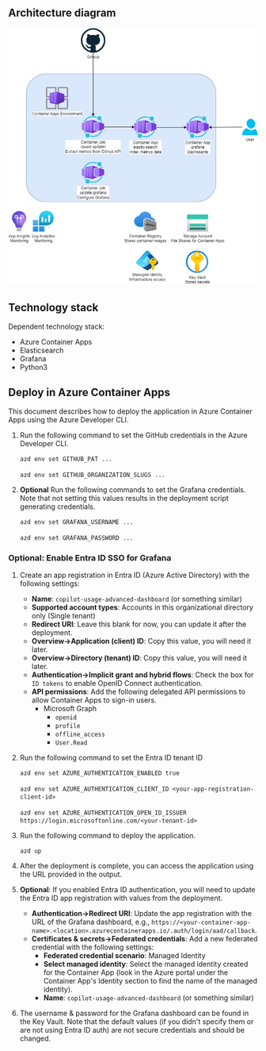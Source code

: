 

## Architecture diagram

![](/image/architecture.drawio.png)

## Technology stack

Dependent technology stack:

- Azure Container Apps
- Elasticsearch
- Grafana
- Python3


## Deploy in Azure Container Apps
This document describes how to deploy the application in Azure Container Apps using the Azure Developer CLI.

1. Run the following command to set the GitHub credentials in the Azure Developer CLI.

   ```shell
   azd env set GITHUB_PAT ...

   azd env set GITHUB_ORGANIZATION_SLUGS ...
   ```

1. **Optional** Run the following commands to set the Grafana credentials. Note that not setting this values results in the deployment script generating credentials.

   ```shell
   azd env set GRAFANA_USERNAME ...

   azd env set GRAFANA_PASSWORD ...
   ```

### Optional: Enable Entra ID SSO for Grafana

1. Create an app registration in Entra ID (Azure Active Directory) with the following settings:

   - **Name**: `copilot-usage-advanced-dashboard` (or something similar)
   - **Supported account types**: Accounts in this organizational directory only (Single tenant)
   - **Redirect URI**: Leave this blank for now, you can update it after the deployment.
   - **Overview->Application (client) ID**: Copy this value, you will need it later.
   - **Overview->Directory (tenant) ID**: Copy this value, you will need it later.
   - **Authentication->Implicit grant and hybrid flows**: Check the box for `ID tokens` to enable OpenID Connect authentication.
   - **API permissions**: Add the following delegated API permissions to allow Container Apps to sign-in users.
     - Microsoft Graph
       - `openid`
       - `profile`
       - `offline_access`
       - `User.Read`

1. Run the following command to set the Entra ID tenant ID

   ```shell
   azd env set AZURE_AUTHENTICATION_ENABLED true

   azd env set AZURE_AUTHENTICATION_CLIENT_ID <your-app-registration-client-id>

   azd env set AZURE_AUTHENTICATION_OPEN_ID_ISSUER https://login.microsoftonline.com/<your-tenant-id>
   ```

1. Run the following command to deploy the application.

   ```shell
   azd up
   ```

1. After the deployment is complete, you can access the application using the URL provided in the output.

1. **Optional**: If you enabled Entra ID authentication, you will need to update the Entra ID app registration with values from the deployment.

   - **Authentication->Redirect URI**: Update the app registration with the URL of the Grafana dashboard, e.g., `https://<your-container-app-name>.<location>.azurecontainerapps.io/.auth/login/aad/callback`.
   - **Certificates & secrets->Federated credentials**: Add a new federated credential with the following settings:
     - **Federated credential scenario**: Managed Identity
     - **Select managed identity**: Select the managed identity created for the Container App (look in the Azure portal under the Container App's Identity section to find the name of the managed identity).
     - **Name**: `copilot-usage-advanced-dashboard` (or something similar)

1. The username & password for the Grafana dashboard can be found in the Key Vault. Note that the default values (if you didn't specify them or are not using Entra ID auth) are not secure credentials and should be changed.
